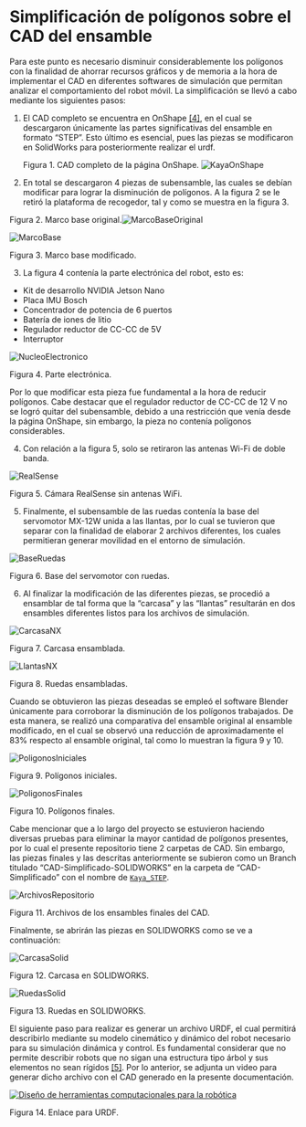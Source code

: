 # Simplificación de polígonos sobre el CAD del ensamble

Para este punto es necesario disminuir considerablemente los polígonos con la finalidad de ahorrar recursos gráficos y de memoria a la hora de implementar el CAD en diferentes softwares de simulación que permitan analizar el comportamiento del robot móvil. La simplificación se llevó a cabo mediante los siguientes pasos:
1.  El CAD completo se encuentra en OnShape [[4]](#4), en el cual se descargaron únicamente las partes significativas del ensamble en formato “STEP”. Esto último es       esencial, pues las piezas se modificaron en SolidWorks para posteriormente realizar el urdf.

      Figura 1. CAD completo de la página OnShape.
![KayaOnShape](https://github.com/mrg-mex/Proyecto_4_sem_2023-1/blob/main/Imagenes_Videos/KayaOnShape.png)                                                        
      
2.  En total se descargaron 4 piezas de subensamble, las cuales se debían modificar para lograr la disminución de polígonos. A la figura 2 se le retiró la plataforma de recogedor, tal y como se muestra en la figura 3.

Figura 2. Marco base original.![MarcoBaseOriginal](https://github.com/mrg-mex/Proyecto_4_sem_2023-1/blob/main/Imagenes_Videos/MarcoBaseOriginal.png) 


![MarcoBase](https://github.com/mrg-mex/Proyecto_4_sem_2023-1/blob/main/Imagenes_Videos/MarcoBase.png)

Figura 3. Marco base modificado.


3. La figura 4 contenía la parte electrónica del robot, esto es: 
- Kit de desarrollo NVIDIA Jetson Nano
- Placa IMU Bosch
- Concentrador de potencia de 6 puertos
- Batería de iones de litio
- Regulador reductor de CC-CC de 5V 
- Interruptor

![NucleoElectronico](https://github.com/mrg-mex/Proyecto_4_sem_2023-1/blob/main/Imagenes_Videos/NucleoElectronicoOriginal.png)

Figura 4. Parte electrónica.

   Por lo que modificar esta pieza fue fundamental a la hora de reducir polígonos.
    Cabe destacar que el regulador reductor de CC-CC de 12 V no se logró quitar del subensamble, debido a una restricción que venía desde la página OnShape, sin         embargo, la pieza no contenía polígonos considerables.

4. Con relación a la figura 5, solo se retiraron las antenas Wi-Fi de doble banda.

![RealSense](https://github.com/mrg-mex/Proyecto_4_sem_2023-1/blob/main/Imagenes_Videos/PuenteRealSense.png)

Figura 5. Cámara RealSense sin antenas WiFi.

5. Finalmente, el subensamble de las ruedas contenía la base del servomotor MX-12W unida a las llantas, por lo cual se tuvieron que separar con la finalidad de elaborar 2 archivos diferentes, los cuales permitieran generar movilidad en el entorno de simulación.

![BaseRuedas](https://github.com/mrg-mex/Proyecto_4_sem_2023-1/blob/main/Imagenes_Videos/RuedasServomotores.png)

Figura 6. Base del servomotor con ruedas.

6. Al finalizar la modificación de las diferentes piezas, se procedió a ensamblar de tal forma que la “carcasa” y las “llantas” resultarán en dos ensambles diferentes listos para los archivos de simulación.

![CarcasaNX](https://github.com/mrg-mex/Proyecto_4_sem_2023-1/blob/main/Imagenes_Videos/CarcasaNX.png)

Figura 7. Carcasa ensamblada.

![LlantasNX](https://github.com/mrg-mex/Proyecto_4_sem_2023-1/blob/main/Imagenes_Videos/RuedaNX.png)

Figura 8. Ruedas ensambladas.

Cuando se obtuvieron las piezas deseadas se empleó el software Blender únicamente para corroborar la disminución de los polígonos trabajados. De esta manera, se realizó una comparativa del ensamble original al ensamble modificado, en el cual se observó una reducción de aproximadamente el 83% respecto al ensamble original, tal como lo muestran la figura 9 y 10.

![PoligonosIniciales](https://github.com/mrg-mex/Proyecto_4_sem_2023-1/blob/main/Imagenes_Videos/PoligonosIniciales.png)

Figura 9. Polígonos iniciales.

![PoligonosFinales](https://github.com/mrg-mex/Proyecto_4_sem_2023-1/blob/main/Imagenes_Videos/PoligonosFinales.png)

Figura 10. Polígonos finales.


Cabe mencionar que a lo largo del proyecto se estuvieron haciendo diversas pruebas para eliminar la mayor cantidad de polígonos presentes, por lo cual el presente repositorio tiene 2 carpetas de CAD. Sin embargo, las piezas finales y las descritas anteriormente se subieron como un Branch titulado “CAD-Simplificado-SOLIDWORKS” en la carpeta de “CAD-Simplificado” con el nombre de [`Kaya_STEP`](https://github.com/mrg-mex/Proyecto_4_sem_2023-1/tree/CAD-Simplificado-SOLIDWORKS/CAD_simplificado/Kaya_STEP).

![ArchivosRepositorio](https://github.com/mrg-mex/Proyecto_4_sem_2023-1/blob/main/Imagenes_Videos/ArchivosRepositorio.png)

Figura 11. Archivos de los ensambles finales del CAD.

Finalmente, se abrirán las piezas en SOLIDWORKS como se ve a continuación:

![CarcasaSolid](https://github.com/mrg-mex/Proyecto_4_sem_2023-1/blob/main/Imagenes_Videos/CarcasaSolid2.png)

Figura 12. Carcasa en SOLIDWORKS.

![RuedasSolid](https://github.com/mrg-mex/Proyecto_4_sem_2023-1/blob/main/Imagenes_Videos/RuedasSolid2.png)

Figura 13. Ruedas en SOLIDWORKS.


El siguiente paso para realizar es generar un archivo URDF, el cual permitirá describirlo mediante su modelo cinemático y dinámico del robot necesario para su simulación dinámica y control. Es fundamental considerar que no permite describir robots que no sigan una estructura tipo árbol y sus elementos no sean rígidos [[5]](#5).
Por lo anterior, se adjunta un video para generar dicho archivo con el CAD generado en la presente documentación.

[![Diseño de herramientas computacionales para la robótica](https://github.com/mrg-mex/Proyecto_4_sem_2023-1/blob/main/Imagenes_Videos/URDF.png)](https://www.youtube.com/watch?v=CKlK5H8EguA&t=2423s)

Figura 14. Enlace para URDF.

